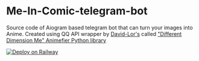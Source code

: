 # Me-In-Comic-telegram-bot

Source code of Aiogram based telegram bot that can turn your images into Anime. Created using QQ API wrapper by [David-Lor's](https://github.com/David-Lor) called ["Different Dimension Me" Animefier Python library](https://github.com/David-Lor/python-qqddm)

[![Deploy on Railway](https://railway.app/button.svg)](https://railway.app/new/template/7-aH7h?referralCode=RmyABJ)

